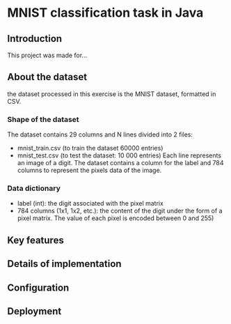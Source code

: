 # MNIST classification task in Java

## Introduction
This project was made for... 


## About the dataset
the dataset processed in this exercise is the MNIST dataset, formatted in CSV.
### Shape of the dataset
The dataset contains 29 columns and N lines divided into 2 files:
- mnist_train.csv (to train the dataset 60000 entries)
- mnist_test.csv (to test the dataset: 10 000 entries)
Each line represents an image of a digit.
The dataset contains a column for the label and 784 columns to represent the pixels data of the image.

### Data dictionary
- label (int): the digit associated with the pixel matrix
- 784 columns (1x1, 1x2, etc.): the content of the digit under the form of a pixel matrix. The value of each pixel is encoded between 0 and 255)

## Key features

## Details of implementation

## Configuration

## Deployment